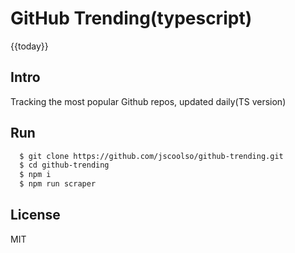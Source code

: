# GitHub Trending(typescript)

{{today}}

## Intro
Tracking the most popular Github repos, updated daily(TS version)

## Run

```bash
  $ git clone https://github.com/jscoolso/github-trending.git
  $ cd github-trending
  $ npm i
  $ npm run scraper
```

## License

MIT
